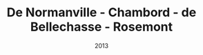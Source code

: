 ---
title: De Normanville - Chambord - de Bellechasse - Rosemont
date: '2013'
type: ruelle_verte
district: rosemont
position: { lng: -73.59524393718266, lat: 45.537442276271406 }
---